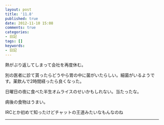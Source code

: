 ```yaml
---
layout: post
title: '11.8'
published: true
date: 2012-11-10 15:08
comments: true
categories:
- 日記
tags: []
keywords:
- 日記
---
```

熱がぶり返してしまって会社を再度休む。

別の医者に診て貰ったらどうやら胃の中に菌がいたらしい。細菌がいるようです。薬飲んで2時間経ったら良くなった。

日曜日の夜に食べた半生オムライスのせいかもしれない。当たったな。

病後の食物はうまい。

IRCとか初めて知ったけどチャットの王道みたいなもんなのね

---

